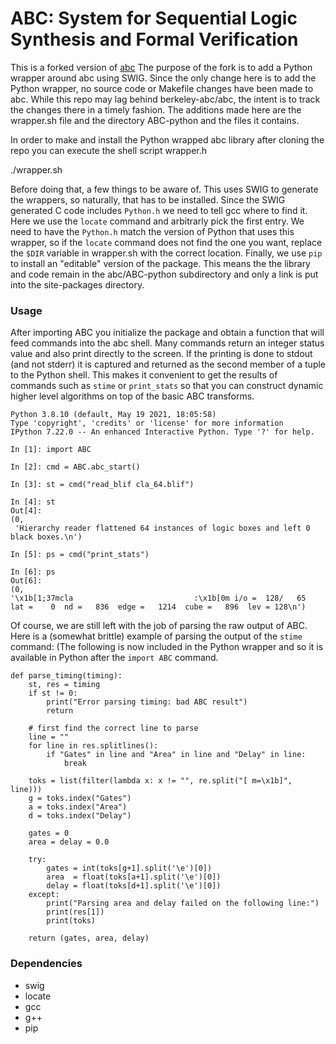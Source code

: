 # ABC: System for Sequential Logic Synthesis and Formal Verification

This is a forked version of [abc](https://github.com/berkeley-abc/abc)
The purpose of the fork is to add a Python wrapper around abc using
SWIG. Since the only change here is to add the Python wrapper, no
source code or Makefile changes have been made to abc.  While this
repo may lag behind berkeley-abc/abc, the intent is to track the
changes there in a timely fashion. The additions made here are the
wrapper.sh file and the directory ABC-python and the files it
contains.

In order to make and install the Python wrapped abc library after
cloning the repo you can execute the shell script wrapper.h

  ./wrapper.sh
  
Before doing that, a few things to be aware of. This uses SWIG to
generate the wrappers, so naturally, that has to be installed. Since
the SWIG generated C code includes `Python.h` we need to tell gcc
where to find it. Here we use the `locate` command and arbitrarly
pick the first entry. We need to have the `Python.h` match the version
of Python that uses this wrapper, so if the `locate` command does
not find the one you want, replace the `$DIR` variable in wrapper.sh
with the correct location. Finally, we use `pip` to install an "editable"
version of the package. This means the the library and code remain 
in the abc/ABC-python subdirectory and only a link is put into the 
site-packages directory.

### Usage

After importing ABC you initialize the package and obtain a function
that will feed commands into the abc shell. Many commands return an
integer status value and also print directly to the screen. If the 
printing is done to stdout (and not stderr) it is captured and returned
as the second member of a tuple to the Python shell. This makes it
convenient to get the results of commands such as `stime` or `print_stats`
so that you can construct dynamic higher level algorithms on top of
the basic ABC transforms.

    Python 3.8.10 (default, May 19 2021, 18:05:58) 
    Type 'copyright', 'credits' or 'license' for more information
    IPython 7.22.0 -- An enhanced Interactive Python. Type '?' for help.

    In [1]: import ABC

    In [2]: cmd = ABC.abc_start()

    In [3]: st = cmd("read_blif cla_64.blif")

    In [4]: st
    Out[4]: 
    (0,
     'Hierarchy reader flattened 64 instances of logic boxes and left 0 black boxes.\n')

    In [5]: ps = cmd("print_stats")

    In [6]: ps
    Out[6]: 
    (0,
    '\x1b[1;37mcla                           :\x1b[0m i/o =  128/   65  lat =    0  nd =   836  edge =   1214  cube =   896  lev = 128\n')


Of course, we are still left with the job of parsing the raw output of
ABC. Here is a (somewhat brittle) example of parsing the output of the
`stime` command: (The following is now included in the Python wrapper
and so it is available in Python after the `import ABC` command.

    def parse_timing(timing):
        st, res = timing
        if st != 0:
            print("Error parsing timing: bad ABC result")
            return

        # first find the correct line to parse
        line = ""
        for line in res.splitlines():
            if "Gates" in line and "Area" in line and "Delay" in line:
                break
            
        toks = list(filter(lambda x: x != "", re.split("[ m=\x1b]", line)))
        g = toks.index("Gates")
        a = toks.index("Area")
        d = toks.index("Delay")
    
        gates = 0
        area = delay = 0.0
    
        try:
            gates = int(toks[g+1].split('\e')[0])
            area  = float(toks[a+1].split('\e')[0])
            delay = float(toks[d+1].split('\e')[0])
        except:
            print("Parsing area and delay failed on the following line:")
            print(res[1])
            print(toks)

        return (gates, area, delay)



### Dependencies
  * swig
  * locate
  * gcc
  * g++
  * pip
